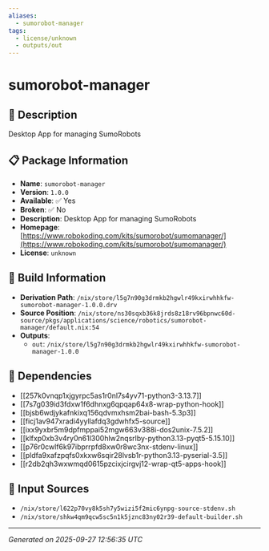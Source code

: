 ```yaml
---
aliases:
  - sumorobot-manager
tags:
  - license/unknown
  - outputs/out
---
```


# sumorobot-manager

## 📝 Description

Desktop App for managing SumoRobots

## 📋 Package Information

- **Name**: `sumorobot-manager`
- **Version**: `1.0.0`
- **Available**: ✅ Yes
- **Broken**: ✅ No
- **Description**: Desktop App for managing SumoRobots
- **Homepage**: [https://www.robokoding.com/kits/sumorobot/sumomanager/](https://www.robokoding.com/kits/sumorobot/sumomanager/)
- **License**: `unknown`

## 🔧 Build Information

- **Derivation Path**: `/nix/store/l5g7n90g3drmkb2hgwlr49kxirwhhkfw-sumorobot-manager-1.0.0.drv`
- **Source Position**: `/nix/store/ns30sqxb36k8jrds8z18rv96bpnwc60d-source/pkgs/applications/science/robotics/sumorobot-manager/default.nix:54`
- **Outputs**:
  - `out`:  `/nix/store/l5g7n90g3drmkb2hgwlr49kxirwhhkfw-sumorobot-manager-1.0.0`

## 🔗 Dependencies

- [[257k0vnqp1xjgyrpc5as1r0nl7s4yv71-python3-3.13.7]]
- [[7s7g039id3fdxw1f6dhnxg6qpqap64x8-wrap-python-hook]]
- [[bjsb6wdjykafnkixq156qdvmxhsm2bai-bash-5.3p3]]
- [[ficj1av947xradi4yyllafdq3gdwhfx5-source]]
- [[ixx9yxbr5m9dpfmppai52mgw663v388i-dos2unix-7.5.2]]
- [[klfxp0xb3v4ry0n61l300hlw2nqsrlby-python3.13-pyqt5-5.15.10]]
- [[p76r0cwlf6k97ibprrpfd8xw0r8wc3nx-stdenv-linux]]
- [[pldfa9xafzpqfs0xkxw6sqir28lvsb1r-python3.13-pyserial-3.5]]
- [[r2db2qh3wxwmqd0615pzcixjcirgvj12-wrap-qt5-apps-hook]]

## 📁 Input Sources

- `/nix/store/l622p70vy8k5sh7y5wizi5f2mic6ynpg-source-stdenv.sh`
- `/nix/store/shkw4qm9qcw5sc5n1k5jznc83ny02r39-default-builder.sh`

---
*Generated on 2025-09-27 12:56:35 UTC*
